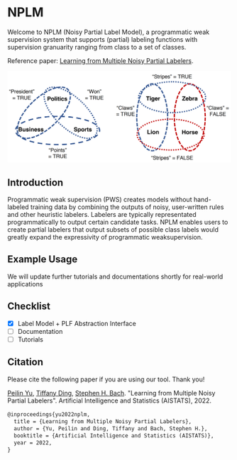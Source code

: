 # NPLM
Welcome to NPLM (Noisy Partial Label Model), a programmatic weak supervision system that supports (partial) labeling functions with supervision granuarity ranging from class to a set of classes.

Reference paper: [Learning from Multiple Noisy Partial Labelers](https://arxiv.org/pdf/2106.04530.pdf).

![alt text](assets/example.png)

## Introduction
Programmatic weak supervision (PWS) creates models without hand-labeled training
data by combining the outputs of noisy, user-written rules and other heuristic
labelers. Labelers are typically representated programmatically to output certain candidate tasks. 
NPLM enables users to create partial labelers that output subsets of possible class labels would
greatly expand the expressivity of programmatic weaksupervision.

## Example Usage

We will update further tutorials and documentations shortly for real-world applications

## Checklist

- [x] Label Model + PLF Abstraction Interface
- [ ] Documentation
- [ ] Tutorials

<!-- ## Contact

Please feel free to reach out to the author at <first_name>_<last_name>@brown.edu regarding any questions! -->

## Citation

Please cite the following paper if you are using our tool. Thank you!

[Peilin Yu](https://www.yupeilin.com), [Tiffany Ding](https://tiffanyding.github.io/), [Stephen H. Bach](http://cs.brown.edu/people/sbach/). "Learning from Multiple Noisy Partial Labelers". Artificial Intelligence and Statistics (AISTATS), 2022.

```
@inproceedings{yu2022nplm,
  title = {Learning from Multiple Noisy Partial Labelers}, 
  author = {Yu, Peilin and Ding, Tiffany and Bach, Stephen H.}, 
  booktitle = {Artificial Intelligence and Statistics (AISTATS)}, 
  year = 2022, 
}
```

